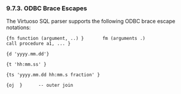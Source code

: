 <div id="odbcbraceesc" class="section">

<div class="titlepage">

<div>

<div>

### 9.7.3. ODBC Brace Escapes

</div>

</div>

</div>

The Virtuoso SQL parser supports the following ODBC brace escape
notations:

``` screen
{fn function (argument, ..) }       fm (arguments .)
call procedure a1, ... }

{d 'yyyy.mm.dd'}

{t 'hh:mm.ss' }

{ts 'yyyy.mm.dd hh:mm.s fraction' }

{oj  }      -- outer join
```

</div>
